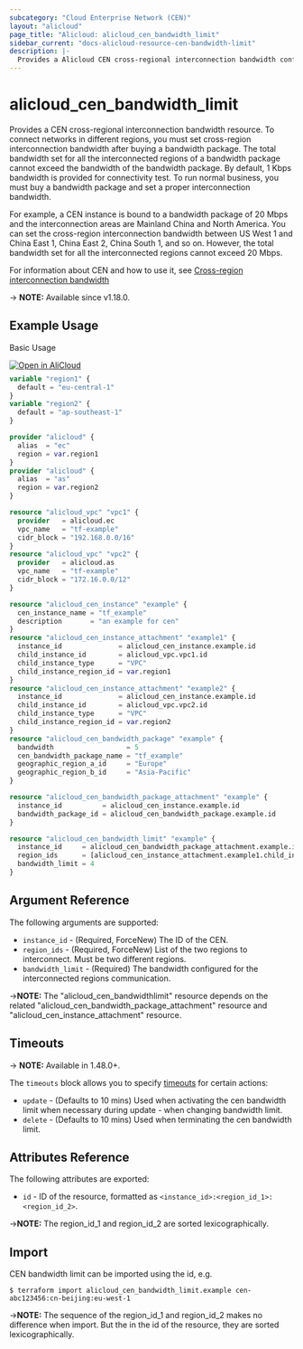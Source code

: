 ```yaml
---
subcategory: "Cloud Enterprise Network (CEN)"
layout: "alicloud"
page_title: "Alicloud: alicloud_cen_bandwidth_limit"
sidebar_current: "docs-alicloud-resource-cen-bandwidth-limit"
description: |-
  Provides a Alicloud CEN cross-regional interconnection bandwidth configuration resource.
---
```


# alicloud_cen_bandwidth_limit

Provides a CEN cross-regional interconnection bandwidth resource. To connect networks in different regions, you must set cross-region interconnection bandwidth after buying a bandwidth package. The total bandwidth set for all the interconnected regions of a bandwidth package cannot exceed the bandwidth of the bandwidth package. By default, 1 Kbps bandwidth is provided for connectivity test. To run normal business, you must buy a bandwidth package and set a proper interconnection bandwidth.

For example, a CEN instance is bound to a bandwidth package of 20 Mbps and  the interconnection areas are Mainland China and North America. You can set the cross-region interconnection bandwidth between US West 1 and China East 1, China East 2, China South 1, and so on. However, the total bandwidth set for all the interconnected regions cannot exceed 20  Mbps.

For information about CEN and how to use it, see [Cross-region interconnection bandwidth](https://www.alibabacloud.com/help/doc-detail/65983.htm)

-> **NOTE:** Available since v1.18.0.

## Example Usage

Basic Usage

<div style="display: block;margin-bottom: 40px;"><div class="oics-button" style="float: right;position: absolute;margin-bottom: 10px;">
  <a href="https://api.aliyun.com/terraform?resource=alicloud_cen_bandwidth_limit&exampleId=8a3f6579-32b5-3650-e52d-00d011fa28ece1b35428&activeTab=example&spm=docs.r.cen_bandwidth_limit.0.8a3f657932&intl_lang=EN_US" target="_blank">
    <img alt="Open in AliCloud" src="https://img.alicdn.com/imgextra/i1/O1CN01hjjqXv1uYUlY56FyX_!!6000000006049-55-tps-254-36.svg" style="max-height: 44px; max-width: 100%;">
  </a>
</div></div>

```terraform
variable "region1" {
  default = "eu-central-1"
}
variable "region2" {
  default = "ap-southeast-1"
}

provider "alicloud" {
  alias  = "ec"
  region = var.region1
}
provider "alicloud" {
  alias  = "as"
  region = var.region2
}

resource "alicloud_vpc" "vpc1" {
  provider   = alicloud.ec
  vpc_name   = "tf-example"
  cidr_block = "192.168.0.0/16"
}
resource "alicloud_vpc" "vpc2" {
  provider   = alicloud.as
  vpc_name   = "tf-example"
  cidr_block = "172.16.0.0/12"
}

resource "alicloud_cen_instance" "example" {
  cen_instance_name = "tf_example"
  description       = "an example for cen"
}
resource "alicloud_cen_instance_attachment" "example1" {
  instance_id              = alicloud_cen_instance.example.id
  child_instance_id        = alicloud_vpc.vpc1.id
  child_instance_type      = "VPC"
  child_instance_region_id = var.region1
}
resource "alicloud_cen_instance_attachment" "example2" {
  instance_id              = alicloud_cen_instance.example.id
  child_instance_id        = alicloud_vpc.vpc2.id
  child_instance_type      = "VPC"
  child_instance_region_id = var.region2
}
resource "alicloud_cen_bandwidth_package" "example" {
  bandwidth                  = 5
  cen_bandwidth_package_name = "tf_example"
  geographic_region_a_id     = "Europe"
  geographic_region_b_id     = "Asia-Pacific"
}

resource "alicloud_cen_bandwidth_package_attachment" "example" {
  instance_id          = alicloud_cen_instance.example.id
  bandwidth_package_id = alicloud_cen_bandwidth_package.example.id
}

resource "alicloud_cen_bandwidth_limit" "example" {
  instance_id     = alicloud_cen_bandwidth_package_attachment.example.instance_id
  region_ids      = [alicloud_cen_instance_attachment.example1.child_instance_region_id, alicloud_cen_instance_attachment.example2.child_instance_region_id]
  bandwidth_limit = 4
}
```
## Argument Reference

The following arguments are supported:

* `instance_id` - (Required, ForceNew) The ID of the CEN.
* `region_ids` - (Required, ForceNew) List of the two regions to interconnect. Must be two different regions.
* `bandwidth_limit` - (Required) The bandwidth configured for the interconnected regions communication.

->**NOTE:** The "alicloud_cen_bandwidthlimit" resource depends on the related "alicloud_cen_bandwidth_package_attachment" resource and "alicloud_cen_instance_attachment" resource.

## Timeouts
-> **NOTE:** Available in 1.48.0+.

The `timeouts` block allows you to specify [timeouts](https://www.terraform.io/docs/configuration-0-11/resources.html#timeouts) for certain actions:

* `update` - (Defaults to 10 mins) Used when activating the cen bandwidth limit when necessary during update - when changing bandwidth limit.
* `delete` - (Defaults to 10 mins) Used when terminating the cen bandwidth limit. 

## Attributes Reference

The following attributes are exported:

- `id` - ID of the resource, formatted as `<instance_id>:<region_id_1>:<region_id_2>`.

->**NOTE:** The region_id_1 and region_id_2 are sorted lexicographically.

## Import

CEN bandwidth limit can be imported using the id, e.g.

```shell
$ terraform import alicloud_cen_bandwidth_limit.example cen-abc123456:cn-beijing:eu-west-1
```

->**NOTE:** The sequence of the region_id_1 and region_id_2 makes no difference when import. But the in the id of the resource, they are sorted lexicographically.
